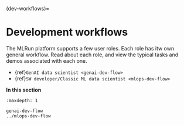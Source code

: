 (dev-workflows)=
# Development workflows

The MLRun platform supports a few user roles. Each role has itw own general workflow. 
Read about each role, and view the typical tasks and demos associated with each one.

- {ref}`GenAI data scientist <genai-dev-flow>`
- {ref}`SW developer/Classic ML data scientist <mlops-dev-flow>`


**In this section**

```{toctree}
:maxdepth: 1

genai-dev-flow
../mlops-dev-flow
```